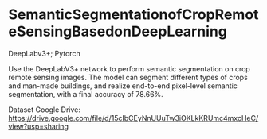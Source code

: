 # SemanticSegmentationofCropRemoteSensingBasedonDeepLearning
DeepLabv3+; Pytorch

Use the DeepLabV3+ network to perform semantic segmentation on crop remote sensing images. The model can segment different types of crops and man-made buildings, and realize end-to-end pixel-level semantic segmentation, with a final accuracy of 78.66%.


Dataset Google Drive:
https://drive.google.com/file/d/15cIbCEyNnUUuTw3iOKLkKRUmc4mxcHeC/view?usp=sharing

